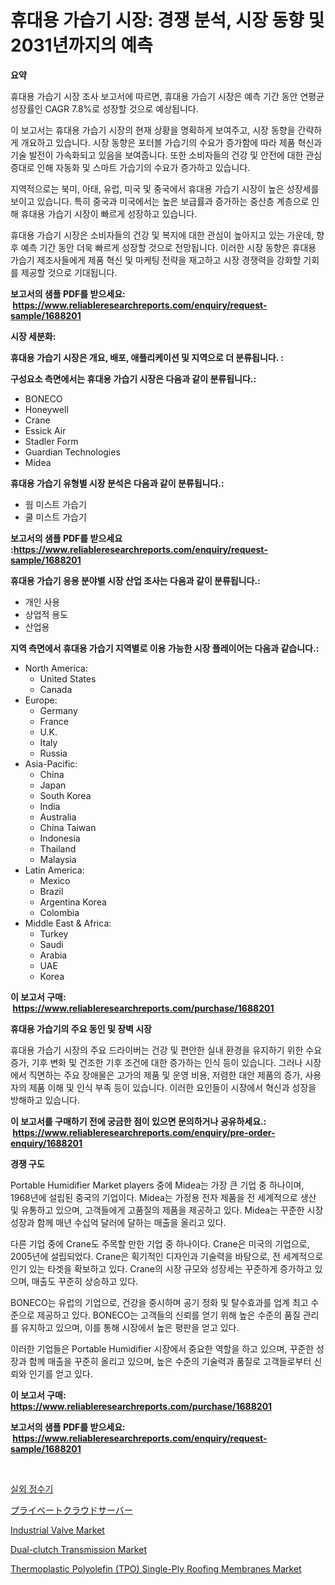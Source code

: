 <p><h1>휴대용 가습기 시장: 경쟁 분석, 시장 동향 및 2031년까지의 예측</h1></p><p><strong>요약</strong></p>
<p><p>휴대용 가습기 시장 조사 보고서에 따르면, 휴대용 가습기 시장은 예측 기간 동안 연평균 성장률인 CAGR 7.8%로 성장할 것으로 예상됩니다. </p><p>이 보고서는 휴대용 가습기 시장의 현재 상황을 명확하게 보여주고, 시장 동향을 간략하게 개요하고 있습니다. 시장 동향은 포터블 가습기의 수요가 증가함에 따라 제품 혁신과 기술 발전이 가속화되고 있음을 보여줍니다. 또한 소비자들의 건강 및 안전에 대한 관심 증대로 인해 자동화 및 스마트 가습기의 수요가 증가하고 있습니다.</p><p>지역적으로는 북미, 아태, 유럽, 미국 및 중국에서 휴대용 가습기 시장이 높은 성장세를 보이고 있습니다. 특히 중국과 미국에서는 높은 보급률과 증가하는 중산층 계층으로 인해 휴대용 가습기 시장이 빠르게 성장하고 있습니다.</p><p>휴대용 가습기 시장은 소비자들의 건강 및 복지에 대한 관심이 높아지고 있는 가운데, 향후 예측 기간 동안 더욱 빠르게 성장할 것으로 전망됩니다. 이러한 시장 동향은 휴대용 가습기 제조사들에게 제품 혁신 및 마케팅 전략을 재고하고 시장 경쟁력을 강화할 기회를 제공할 것으로 기대됩니다.</p></p>
<p><strong>보고서의 샘플 PDF를 받으세요: &nbsp;<a href="https://www.reliableresearchreports.com/enquiry/request-sample/1688201">https://www.reliableresearchreports.com/enquiry/request-sample/1688201</a></strong></p>
<p><strong>시장 세분화:</strong></p>
<p><strong> 휴대용 가습기 시장은 개요, 배포, 애플리케이션 및 지역으로 더 분류됩니다. :</strong></p>
<p><strong>구성요소 측면에서는 휴대용 가습기 시장은 다음과 같이 분류됩니다.:</strong></p>
<p><ul><li>BONECO</li><li>Honeywell</li><li>Crane</li><li>Essick Air</li><li>Stadler Form</li><li>Guardian Technologies</li><li>Midea</li></ul></p>
<p><strong> 휴대용 가습기 유형별 시장 분석은 다음과 같이 분류됩니다.:</strong></p>
<p><ul><li>웜 미스트 가습기</li><li>쿨 미스트 가습기</li></ul></p>
<p><strong>보고서의 샘플 PDF를 받으세요 :<a href="https://www.reliableresearchreports.com/enquiry/request-sample/1688201">https://www.reliableresearchreports.com/enquiry/request-sample/1688201</a></strong></p>
<p><strong> 휴대용 가습기 응용 분야별 시장 산업 조사는 다음과 같이 분류됩니다.:</strong></p>
<p><ul><li>개인 사용</li><li>상업적 용도</li><li>산업용</li></ul></p>
<p><strong>지역 측면에서 휴대용 가습기 지역별로 이용 가능한 시장 플레이어는 다음과 같습니다.:</strong></p>
<p><ul>
    <li>
        North America:
        <ul>
            <li>United States</li>
            <li>Canada</li>
        </ul>
    </li>
    <li>
        Europe:
        <ul>
            <li>Germany</li>
            <li>France</li>
            <li>U.K.</li>
            <li>Italy</li>
            <li>Russia</li>
        </ul>
    </li>
    <li>
        Asia-Pacific:
        <ul>
            <li>China</li>
            <li>Japan</li>
            <li>South Korea</li>
            <li>India</li>
            <li>Australia</li>
            <li>China Taiwan</li>
            <li>Indonesia</li>
            <li>Thailand</li>
            <li>Malaysia</li>
        </ul>
    </li>
    <li>
        Latin America:
        <ul>
            <li>Mexico</li>
            <li>Brazil</li>
            <li>Argentina Korea</li>
            <li>Colombia</li>
        </ul>
    </li>
    <li>
        Middle East & Africa:
        <ul>
            <li>Turkey</li>
            <li>Saudi</li>
            <li>Arabia</li>
            <li>UAE</li>
            <li>Korea</li>
        </ul>
    </li>
    </ul></p>
<p><strong>이 보고서 구매: &nbsp;<a href="https://www.reliableresearchreports.com/purchase/1688201">https://www.reliableresearchreports.com/purchase/1688201</a></strong></p>
<p><strong>휴대용 가습기의 주요 동인 및 장벽 시장</strong></p>
<p><p>휴대용 가습기 시장의 주요 드라이버는 건강 및 편안한 실내 환경을 유지하기 위한 수요 증가, 기후 변화 및 건조한 기후 조건에 대한 증가하는 인식 등이 있습니다. 그러나 시장에서 직면하는 주요 장애물은 고가의 제품 및 운영 비용, 저렴한 대안 제품의 증가, 사용자의 제품 이해 및 인식 부족 등이 있습니다. 이러한 요인들이 시장에서 혁신과 성장을 방해하고 있습니다.</p></p>
<p><strong>이 보고서를 구매하기 전에 궁금한 점이 있으면 문의하거나 공유하세요.: &nbsp;<a href="https://www.reliableresearchreports.com/enquiry/pre-order-enquiry/1688201">https://www.reliableresearchreports.com/enquiry/pre-order-enquiry/1688201</a></strong></p>
<p><strong>경쟁 구도</strong></p>
<p><p>Portable Humidifier Market players 중에 Midea는 가장 큰 기업 중 하나이며, 1968년에 설립된 중국의 기업이다. Midea는 가정용 전자 제품을 전 세계적으로 생산 및 유통하고 있으며, 고객들에게 고품질의 제품을 제공하고 있다. Midea는 꾸준한 시장 성장과 함께 매년 수십억 달러에 달하는 매출을 올리고 있다.</p><p>다른 기업 중에 Crane도 주목할 만한 기업 중 하나이다. Crane은 미국의 기업으로, 2005년에 설립되었다. Crane은 획기적인 디자인과 기술력을 바탕으로, 전 세계적으로 인기 있는 타겟을 확보하고 있다. Crane의 시장 규모와 성장세는 꾸준하게 증가하고 있으며, 매출도 꾸준히 상승하고 있다.</p><p>BONECO는 유럽의 기업으로, 건강을 중시하며 공기 정화 및 탈수효과를 업계 최고 수준으로 제공하고 있다. BONECO는 고객들의 신뢰를 얻기 위해 높은 수준의 품질 관리를 유지하고 있으며, 이를 통해 시장에서 높은 평판을 얻고 있다.</p><p>이러한 기업들은 Portable Humidifier 시장에서 중요한 역할을 하고 있으며, 꾸준한 성장과 함께 매출을 꾸준히 올리고 있으며, 높은 수준의 기술력과 품질로 고객들로부터 신뢰와 인기를 얻고 있다.</p></p>
<p><strong>이 보고서 구매: &nbsp; <a href="https://www.reliableresearchreports.com/purchase/1688201">https://www.reliableresearchreports.com/purchase/1688201</a></strong></p>
<p><strong>보고서의 샘플 PDF를 받으세요: &nbsp;<a href="https://www.reliableresearchreports.com/enquiry/request-sample/1688201">https://www.reliableresearchreports.com/enquiry/request-sample/1688201</a></strong><strong></strong></p>
<p>&nbsp;</p>
<p><p><a href="https://github.com/vseigx30c9a1j/Market-Research-Report-List-1/blob/main/6019099194253.md">실외 정수기</a></p><p><a href="https://github.com/dzy793153605/Market-Research-Report-List-1/blob/main/3486767194531.md">プライベートクラウドサーバー</a></p><p><a href="https://issuu.com/reportprime-2/docs/industrial-valve-market-size-2030.pptx">Industrial Valve Market</a></p><p><a href="https://issuu.com/reportprime-2/docs/dual-clutch-transmission-market-size-2030.pptx">Dual-clutch Transmission Market</a></p><p><a href="https://github.com/WillieWoodard/Market-Research-Report-List-3/blob/main/thermoplastic-polyolefin-tpo-single-ply-roofing-membranes-market.md">Thermoplastic Polyolefin (TPO) Single-Ply Roofing Membranes Market</a></p></p>